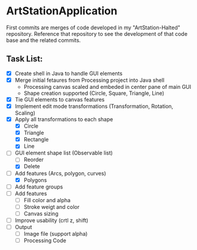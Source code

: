 # ArtStationApplication

First commits are merges of code developed in my "ArtStation-Halted" repository. Reference that repository to see the development of that code base and the related commits. 

## Task List:

- [x] Create shell in Java to handle GUI elements
- [x] Merge initial fetaures from Processing project into Java shell
    * Processing canvas scaled and embeded in center pane of main GUI
    * Shape creation supported (Circle, Square, Triangle, Line)
- [x] Tie GUI elements to canvas features
- [x] Implement edit mode transformations (Transformation, Rotation, Scaling)
- [x] Apply all transformations to each shape
    - [x] Circle
    - [x] Triangle
    - [x] Rectangle
    - [x] Line 
- [ ] GUI element shape list (Observable list)
    - [ ] Reorder
    - [x] Delete
- [ ] Add features (Arcs, polygon, curves)
    - [x] Polygons
- [ ] Add feature groups
- [ ] Add features
     - [ ] Fill color and alpha
     - [ ] Stroke weigt and color
     - [ ] Canvas sizing
- [ ] Improve usability (crtl z, shift)
- [ ] Output
    - [ ] Image file (support alpha)
    - [ ] Processing Code 
